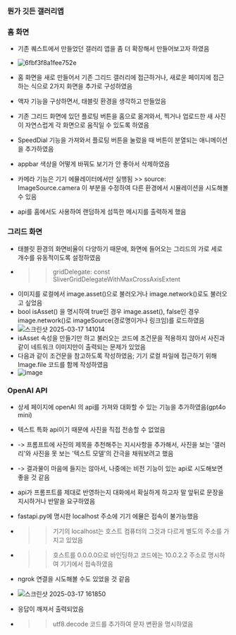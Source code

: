 ### 뭔가 깃든 갤러리앱
### 홈 화면
- 기존 퀘스트에서 만들었던 갤러리 앱을 좀 더 확장해서 만들어보고자 하였음
- ![6fbf3f8a1fee752e](https://github.com/user-attachments/assets/bb64351e-8036-4b09-b808-6aa0f618c3d3)

- 홈 화면을 새로 만들어서 기존 그리드 갤러리에 접근하거나, 새로운 페이지에 접근하는 식으로 2가지 화면을 추가로 구성하였음
- 액자 기능을 구상하면서, 태블릿 환경을 생각하고 만들었음
- 기존 그리드 화면에 있던 플로팅 버튼을 홈으로 옮겨와서, 찍거나 업로드한 새 사진이 자연스럽게 각 화면으로 움직일 수 있도록 하였음
- SpeedDial 기능을 가져와서 플로팅 버튼을 눌렀을 때 버튼이 분열되는 애니메이션을 추가하였음
- appbar 색상을 어떻게 바꿔도 보기가 안 좋아서 삭제하였음
- 카메라 기능은 기기 에뮬레이터에서만 실행됨 >> source: ImageSource.camera 이 부분을 수정하여 다른 환경에서 시뮬레이션을 시도해볼 수 있음
- api를 홈에서도 사용하여 랜덤하게 섬뜩한 메시지를 출력하게 했음

### 그리드 화면
- 태블릿 환경의 화면비율이 다양하기 때문에, 화면에 들어오는 그리드의 가로 세로 개수를 유동적이도록 설정하였음
- >> gridDelegate: const SliverGridDelegateWithMaxCrossAxisExtent
- 이미지를 로컬에서 image.asset()으로 불러오거나 image.network()로도 불러오고 싶었음
- bool isAsset() 을 명시하여 true인 경우 image.asset(), false인 경우 image.network()로 imageSource(경로명이거나 링크임)를 로드하였음
- ![스크린샷 2025-03-17 141014](https://github.com/user-attachments/assets/2d0c7205-8c1b-4d68-9595-5a191779b7d5)
- isAsset 속성을 만들기만 하고 불러오는 코드에 조건문을 적용하지 않아서 사진과 같이 네트워크 이미지만이 출력되는 문제가 있었음
- 다음과 같이 조건문을 참고하도록 작성하였음; 기기 로컬 파일에 접근하기 위해 Image.file 코드를 함께 작성하였음
- ![image](https://github.com/user-attachments/assets/e125ef49-094c-4cb3-9263-1a1f759d5ecf)




### OpenAI API
- 상세 페이지에 openAI 의 api를 가져와 대화할 수 있는 기능을 추가하였음(gpt4o mini)
- 텍스트 특화 api이기 때문에 사진을 직접 전송할 수 없었음
- -> 프롬프트에 사진의 제목을 추천해주는 지시사항을 추가해서, 사진을 보는 '갤러리'와 사진을 못 보는 '텍스트 모델'의 간극을 채워보려고 했음
- -> 결과물이 마음에 들지는 않아서, 나중에는 비전 기능이 있는 api로 시도해보면 좋을 것 같음
- api가 프롬프트를 제대로 반영하는지 대화에서 확실하게 하고자 말 앞뒤로 문장을 지시하거나 반말을 요구하였음
- fastapi.py에 명시한 localhost 주소에 기기 에뮬은 접속이 불가능했음
- >> 기기의 localhost는 호스트 컴퓨터의 그것과 다르게 별도의 주소를 가지고 있었음
- >> 호스트를 0.0.0.0으로 바인딩하고 코드에는 10.0.2.2 주소로 명시하여 기기에서 접속하였음
- ngrok 연결을 시도해볼 수도 있었을 것 같음

- ![스크린샷 2025-03-17 161850](https://github.com/user-attachments/assets/fb7b6ee1-214a-40dd-8652-ef18b06fb06a)
- 응답이 깨져서 출력되었음
- >> utf8.decode 코드를 추가하여 문자 변환을 명시하였음
